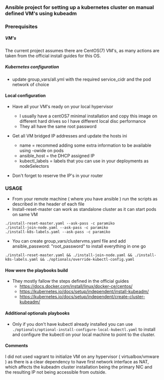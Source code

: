 ### Ansible project for setting up a kubernetes cluster on manual defined VM's using kubeadm

### Prerequisites

##### VM's 
The current project assumes there are CentOS(7) VM's, as many actions are taken from the official install guides for this OS.

##### Kubernetes configuration 
- update group_vars/all.yml with the required service_cidr and the pod network of choice

#### Local configuration
- Have all your VM's ready on your local hypervisor
  - I usually have a centOS7 minimal installation and copy this image on different hard drives so 
    I have different local disc performance
  - They all have the same root password

- Get all VM bridged IP addresses and update the hosts ini
  - name = recommed adding some extra information to be available using -owide on pods
  - ansible_host = the DHCP assigned IP
  - kubectl_labels = labels that you can use in your deployments as nodeSelectors
- Don't forget to reserve the IP's in your router

### USAGE
- From your remote machine ( where you have ansible ) run the scripts as described in the header of each file 
- Install-reset-master can work as standalone cluster as it can start pods on same VM
```
./install-reset-master.yaml --ask-pass -c paramiko
./install-join-node.yaml --ask-pass -c paramiko
./install-k8s-labels.yaml --ask-pass -c paramiko
```
- You can create group_vars/clustervms.yaml file and add ansible_password: "root_password" to install everything in one go
```
./install-reset-master.yaml && ./install-join-node.yaml && ./install-k8s-labels.yaml && ./optionals/override-kubectl-config.yaml
```

 #### How were the playbooks build
- They mostly fallow the steps defined in the official guides 
  - https://docs.docker.com/install/linux/docker-ce/centos/
  - https://kubernetes.io/docs/setup/independent/install-kubeadm/
  - https://kubernetes.io/docs/setup/independent/create-cluster-kubeadm/
  
#### Additional optionals playbooks
- Only if you don't have kubectl already installed you can use `./optionals/optional-install-configure-local-kubectl.yaml` to install and configure the kubectl on your local machine to point to the cluster.

#### Comments
I did not used vagrant to initialize VM on any hypervisor ( virtualbox/vmware ) as there is a clear dependency to have first network interface as NAT, 
which affects the kubeadm cluster installation being the primary NIC and the resulting IP not being accessible from outside.



 
